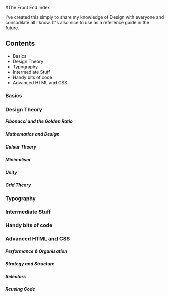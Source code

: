 #The Front End Index

I've created this simply to share my knowledge of Design with everyone and consodilate all I know. It's also nice to use as a reference guide in the future.

## Contents

- Basics
- Design Theory
- Typography
- Intermediate Stuff
- Handy bits of code
- Advanced HTML and CSS

### Basics

### Design Theory

##### Fibonacci and the Golden Ratio

##### Mathematics and Design

##### Colour Theory

##### Minimalism

##### Unity

##### Grid Theory

### Typography

### Intermediate Stuff

### Handy bits of code

### Advanced HTML and CSS

##### Performance & Organisation

##### Strategy and Structure

##### Selectors

##### Reusing Code